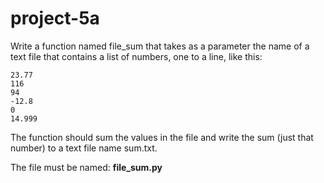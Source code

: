 # project-5a

Write a function named file_sum that takes as a parameter the name of a text file that contains a list of numbers, one to a line, like this:
```
23.77
116
94
-12.8
0
14.999
```
The function should sum the values in the file and write the sum (just that number) to a text file name sum.txt.

The file must be named: **file_sum.py**
